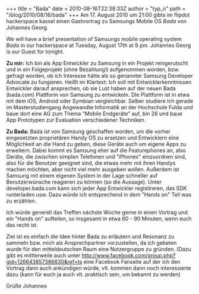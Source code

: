 +++
title = "Bada"
date = 2010-08-16T22:38:33Z
author = "typ_o"
path = "/blog/2010/08/16/bada"
+++
Am 17. August 2010 um 21:00 gibts im flipdot hackerspace kassel einen
Gastvortrag zu Samsungs Mobile OS *Bada* von Johannes Georg.

We will have a brief presentation of Samsungs mobile operating system
*Bada* in our hackerspace at Tuesday, August 17th at 9 pm. Johannes
Georg is our Guest for tonight.

**Zu mir:**
Ich bin als App Entwickler zu Samsung in ein Projekt reingerutscht und
in ein Folgeprojekt (ohne Bezahlung!) aufgenommen worden, bzw. gefragt
worden, ob ich Interesse hätte als so genannter Samsung Developer
Advocate zu fungieren. Heißt im Klartext: Ich soll mit
Entwicklerkenntnissen Entwickler darauf ansprechen, ob sie Lust haben
auf der neuen Bada (bada.com) Plattform von Samsung zu entwickeln. DIe
Plattform ist in etwa mit dem iOS, Android oder Symbian vergleichbar.
Selber studiere ich gerade im Masterstudiengang Angewandte Informatik an
der Hochschule Fulda und baue dort eine AG zum Thema "Mobile Endgeräte"
auf, bin 26 und baue App Prototypen zur Evaluation verschiedener
Techniken.

**Zu Bada:**
Bada ist von Samsung geschaffen worden, um die vorher eingesetzten
proprietären Handy OS zu ersetzen und Entwicklern eine Möglichkeit an
die Hand zu geben, diese Geräte auch um eigene Apps zu erweitern. Dabei
kommt es Samsung eher auf die Featurephones an, also Geräte, die
zwischen simplen Telefonen und "iPhones" einzuordnen sind, also für
die
Benutzer geeignet sind, die etwas mehr mit ihren Handys machen möchten,
aber nicht viel mehr ausgeben wollen. Außerdem ist Samsung mit einem
eigenen System in der Lage schneller auf Benutzerwünsche reagieren zu
können (so die Aussage). Unter developer.bada.com kann sich jeder App
Entwickler registireren, das SDK runterladen usw. Dazu würde ich
entsprechend in dem "Hands on" Teil was zu erzählen.

Ich würde generell das Treffen nächste Woche gerne in einen Vortrag und
ein "Hands on" aufteilen, so insgesamt in etwa 60 - 90 Minuten, wenn
euch das recht ist.

Ziel ist es einfach die Idee hinter Bada zu erläutern und Resonanz zu
sammeln bzw. mich als Ansprechpartner vorzustellen, da ich gebeten wurde
für den mitteldeutschen Raum eine Nutzergruppe zu gründen. (Dazu gibt es
mittlerweile auch unter
<http://www.facebook.com/group.php?gid=126643857366630&ref=ts>
eine Facebook Fanseite auf der ich den Vortrag dann auch ankündigen würde,
vlt. kommen dann noch interessierte dazu (kann für euch ja auch vlt.
praktisch sein, um bekannt zu werden)

Grüße Johannes
